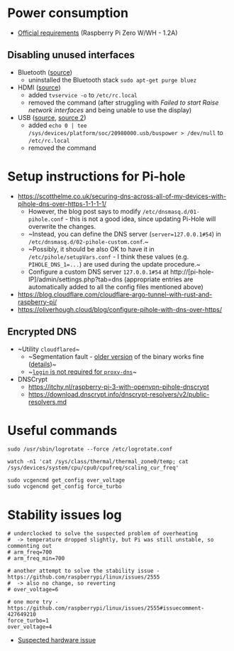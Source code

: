 # Power consumption
  - [Official requirements](https://www.raspberrypi.org/documentation/faqs/#pi-power)
   (Raspberry Pi Zero W/WH - 1.2A)

## Disabling unused interfaces

  - Bluetooth ([source](https://scribles.net/disabling-bluetooth-on-raspberry-pi/))
    - uninstalled the Bluetooth stack `sudo apt-get purge bluez`
  - HDMI ([source](https://www.jeffgeerling.com/blogs/jeff-geerling/raspberry-pi-zero-conserve-energy))
    - added `tvservice -o` to `/etc/rc.local`
    - removed the command (after struggling with _Failed to start Raise network interfaces_ and being unable to use the display)
  - USB ([source](https://www.raspberrypi.org/forums/viewtopic.php?p=894674#p894674), [source 2](https://babaawesam.com/2014/01/24/power-saving-tips-for-raspberry-pi/))
    - added `echo 0 | tee /sys/devices/platform/soc/20980000.usb/buspower > /dev/null` to `/etc/rc.local`
    - removed the command

# Setup instructions for Pi-hole
  - https://scotthelme.co.uk/securing-dns-across-all-of-my-devices-with-pihole-dns-over-https-1-1-1-1/
    - However, the blog post says to modify `/etc/dnsmasq.d/01-pihole.conf` - this is not a good idea,
      since updating Pi-Hole will overwrite the changes.
    - ~Instead, you can define the DNS server (`server=127.0.0.1#54`) in `/etc/dnsmasq.d/02-pihole-custom.conf`.~
    - ~Possibly, it should be also OK to have it in `/etc/pihole/setupVars.conf` - I think
      these values (e.g. `PIHOLE_DNS_1=...`) are used during the update procedure.~
    - Configure a custom DNS server `127.0.0.1#54` at http://[pi-hole-IP]/admin/settings.php?tab=dns (appropriate entries are automatically added to all the config files mentioned above)
  - https://blog.cloudflare.com/cloudflare-argo-tunnel-with-rust-and-raspberry-pi/
  - https://oliverhough.cloud/blog/configure-pihole-with-dns-over-https/

## Encrypted DNS
  - ~Utility `cloudflared`~
    - ~Segmentation fault - [older version](https://bin.equinox.io/a/4SUTAEmvqzB/cloudflared-2018.7.2-linux-arm.tar.gz) of the binary works fine ([details](https://github.com/cloudflare/cloudflared/issues/38))~
    - ~[`login` is not required for `proxy-dns`](https://developers.cloudflare.com/1.1.1.1/dns-over-https/cloudflared-proxy/)~
  - DNSCrypt
    - https://itchy.nl/raspberry-pi-3-with-openvpn-pihole-dnscrypt
    - https://download.dnscrypt.info/dnscrypt-resolvers/v2/public-resolvers.md

# Useful commands

	sudo /usr/sbin/logrotate --force /etc/logrotate.conf

	watch -n1 'cat /sys/class/thermal/thermal_zone0/temp; cat /sys/devices/system/cpu/cpu0/cpufreq/scaling_cur_freq'

	sudo vcgencmd get_config over_voltage
	sudo vcgencmd get_config force_turbo

# Stability issues log

    # underclocked to solve the suspected problem of overheating
    #  -> temperature dropped slightly, but Pi was still unstable, so commenting out
    # arm_freq=700
    # arm_freq_min=700

    # another attempt to solve the stability issue - https://github.com/raspberrypi/linux/issues/2555
    #  -> also no change, so reverting
    # over_voltage=6

    # one more try - https://github.com/raspberrypi/linux/issues/2555#issuecomment-427649210
    force_turbo=1
    over_voltage=4

  - [Suspected hardware issue](https://github.com/raspberrypi/linux/issues/2555#issuecomment-394105250)
